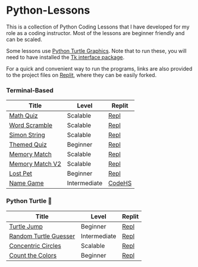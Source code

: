 # Python-Lessons

This is a collection of Python Coding Lessons that I have developed for my role as a coding instructor. Most of the lessons are beginner friendly and can be scaled.

Some lessons use [Python Turtle Graphics](https://docs.python.org/3/library/turtle.html). Note that to run these, you will need to have installed the [Tk interface package](https://docs.python.org/3/library/tkinter.html#module-tkinter).

For a quick and convenient way to run the programs, links are also provided to the project files on [Replit](https://replit.com/), where they can be easily forked.

### Terminal-Based
| Title | Level | Replit |
| ----------- | ----------- | ----------- |
| [Math Quiz](./Terminal/math_quiz.py) | Scalable | [Repl](https://replit.com/@tpett/Math-Quiz-Game) |
| [Word Scramble](./Terminal/word_scramble.py) | Scalable | [Repl](https://replit.com/@tpett/Word-Scramble) |
| [Simon String](./Terminal/simon_string.py) | Scalable | [Repl](https://replit.com/@tpett/Simon-String) |
| [Themed Quiz](./Terminal/themed_quiz.py) | Beginner | [Repl](https://replit.com/@tpett/Baseball-Quiz) |
| [Memory Match](./Terminal/memory_match.py) | Scalable | [Repl](https://replit.com/@tpett/Memory-Match) |
| [Memory Match V2](./Terminal/memory_match_v2.py) | Scalable | [Repl](https://replit.com/@tpett/Memory-Match-V2) |
| [Lost Pet](./Terminal/lost_pet.py) | Beginner | [Repl](https://replit.com/@tpett/Find-the-Lost-Dog) |
| [Name Game](./Terminal/name_game.py) | Intermediate | [CodeHS](https://codehs.com/sandbox/tpett200/emoji-name-game) |

### Python Turtle 🐢
| Title | Level | Replit |
| ----------- | ----------- | ----------- |
| [Turtle Jump](./Turtle/turtle_jump.py) | Beginner | [Repl](https://replit.com/@tpett/Turtle-Jump) |
| [Random Turtle Guesser](./Turtle/random_turtle_guesser.py) | Intermediate | [Repl](https://replit.com/@tpett/Random-Turtle-Guesser) |
| [Concentric Circles](./Turtle/concentric_circles.py) | Scalable | [Repl](https://replit.com/@tpett/Concentric-Circles) |
| [Count the Colors](./Turtle/count_the_colors.py) | Beginner | [Repl](https://replit.com/@tpett/Count-the-Colors) |